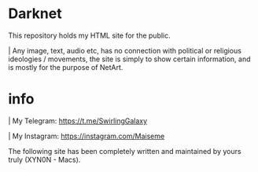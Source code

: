 # Darknet

This repository holds my HTML site for the public.

| Any image, text, audio etc, has no connection with political or religious ideologies / movements, the site is simply to show certain information, and is mostly for the purpose of NetArt. 


# info

| My Telegram: https://t.me/SwirlingGalaxy

| My Instagram: https://instagram.com/Maiseme

The following site has been completely written and maintained by yours truly (XYN0N - Macs).
